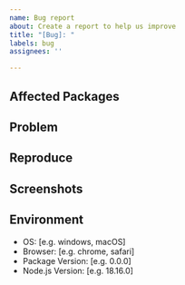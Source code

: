 ```yaml
---
name: Bug report
about: Create a report to help us improve
title: "[Bug]: "
labels: bug
assignees: ''

---
```


## Affected Packages

## Problem

## Reproduce

## Screenshots

## Environment

- OS: [e.g. windows, macOS]
- Browser: [e.g. chrome, safari]
- Package Version: [e.g. 0.0.0]
- Node.js Version: [e.g. 18.16.0]
